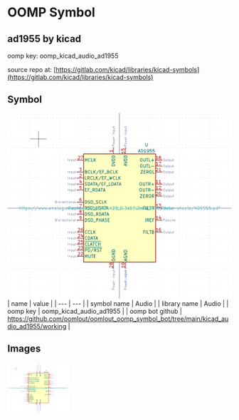 # OOMP Symbol  
## ad1955  by kicad  
  
oomp key: oomp_kicad_audio_ad1955  
  
source repo at: [https://gitlab.com/kicad/libraries/kicad-symbols](https://gitlab.com/kicad/libraries/kicad-symbols)  
## Symbol  
  
[![working.png](working_600.png)](working.png)  
| name | value | 
| --- | --- | 
| symbol name | Audio | 
| library name | Audio | 
| oomp key | oomp_kicad_audio_ad1955 | 
| oomp bot github | https://github.com/oomlout/oomlout_oomp_symbol_bot/tree/main/kicad_audio_ad1955/working | 
## Images  
  
[![working.png](working_140.png)](working.png)  
